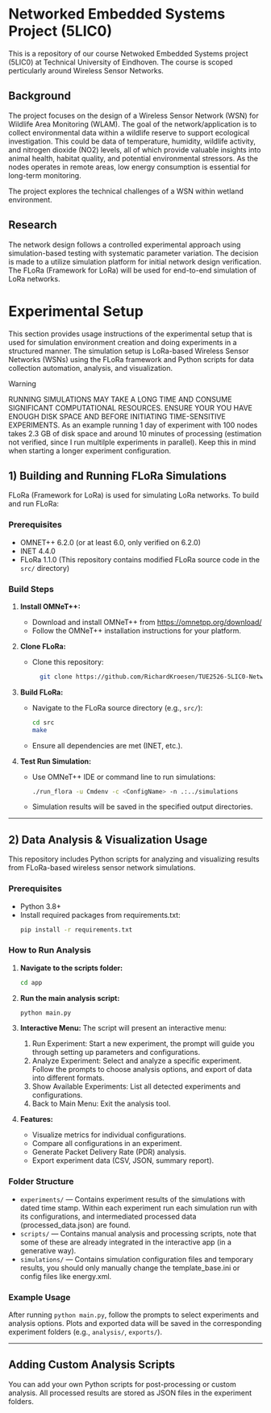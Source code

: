 # Networked Embedded Systems Project (5LIC0)
This is a repository of our course Netwoked Embedded Systems project (5LIC0) at Technical University of Eindhoven. The course is scoped perticularly around Wireless Sensor Networks. 

## Background
The project focuses on the design of a Wireless Sensor Network (WSN) for Wildlife Area Monitoring (WLAM). 
The goal of the network/application is to collect environmental data within a wildlife reserve to support ecological investigation.
This could be data of temperature, humidity, wildlife activity, and nitrogen dioxide (NO2) levels, all of which provide valuable insights into animal health, habitat quality, and potential environmental stressors. As the nodes operates in remote areas, low energy consumption is essential for long-term monitoring.

The project explores the technical challenges of a WSN within wetland environment.

## Research 
The network design follows a controlled experimental approach using simulation-based testing with systematic parameter variation.
The decision is made to a utilize simulation platform for initial network design verification. The FLoRa (Framework for LoRa) will be used for end-to-end simulation of LoRa networks.

# Experimental Setup 

This section provides usage instructions of the experimental setup that is used for simulation environment creation and doing experiments in a structured manner. The simulation setup is LoRa-based Wireless Sensor Networks (WSNs) using the FLoRa framework and Python scripts for data collection automation, analysis, and visualization.

> [!WARNING]
> RUNNING SIMULATIONS MAY TAKE A LONG TIME AND CONSUME SIGNIFICANT COMPUTATIONAL RESOURCES. ENSURE YOUR YOU HAVE ENOUGH DISK SPACE AND BEFORE INITIATING TIME-SENSITIVE EXPERIMENTS. 
> As an example running 1 day of experiment with 100 nodes takes 2.3 GB of disk space and around 10 minutes of processing (estimation not verified, since I run multilple experiments in parallel). Keep this in mind when starting a longer experiment configuration. 

## 1) Building and Running FLoRa Simulations

FLoRa (Framework for LoRa) is used for simulating LoRa networks. To build and run FLoRa:

### Prerequisites

- OMNET++ 6.2.0 (or at least 6.0, only verified on 6.2.0)
- INET 4.4.0
- FLoRa 1.1.0 (This repository contains modified FLoRa source code in the `src/` directory)

### Build Steps

1. **Install OMNeT++:**
	- Download and install OMNeT++ from https://omnetpp.org/download/
	- Follow the OMNeT++ installation instructions for your platform.

2. **Clone FLoRa:**
	- Clone this repository:
      ```bash
        git clone https://github.com/RichardKroesen/TUE2526-5LIC0-NetwEmb.git
        ``` 

3. **Build FLoRa:**
	- Navigate to the FLoRa source directory (e.g., `src/`):
	  ```bash
	  cd src
	  make
	  ```
	- Ensure all dependencies are met (INET, etc.).

4. **Test Run Simulation:**
	- Use OMNeT++ IDE or command line to run simulations:
	  ```bash
	  ./run_flora -u Cmdenv -c <ConfigName> -n .:../simulations
	  ```
	- Simulation results will be saved in the specified output directories.

---
## 2) Data Analysis & Visualization Usage

This repository includes Python scripts for analyzing and visualizing results from FLoRa-based wireless sensor network simulations.

### Prerequisites

- Python 3.8+
- Install required packages from requirements.txt:
  ```bash
  pip install -r requirements.txt
  ```

### How to Run Analysis

1. **Navigate to the scripts folder:**
	```bash
	cd app
	```

2. **Run the main analysis script:**
	```bash
	python main.py
	```

3. **Interactive Menu:**
The script will present an interactive menu:
    1. Run Experiment: Start a new experiment, the prompt will guide you through setting up parameters and configurations.
    2. Analyze Experiment: Select and analyze a specific experiment. Follow the prompts to choose analysis options, and export of data into different formats.
    3. Show Available Experiments: List all detected experiments and configurations.
    4. Back to Main Menu: Exit the analysis tool.

4. **Features:**
	- Visualize metrics for individual configurations.
	- Compare all configurations in an experiment.
	- Generate Packet Delivery Rate (PDR) analysis.
	- Export experiment data (CSV, JSON, summary report).

### Folder Structure

- `experiments/` — Contains experiment results of the simulations with dated time stamp. Within each experiment run each simulation run with its configurations, and intermediated processed data (processed_data.json) are found.
- `scripts/` — Contains manual analysis and processing scripts, note that some of these are already integrated in the interactive app (in a generative way).
- `simulations/` — Contains simulation configuration files and temporary results, you should only manually change the template_base.ini or config files like energy.xml.

### Example Usage

After running `python main.py`, follow the prompts to select experiments and analysis options. Plots and exported data will be saved in the corresponding experiment folders (e.g., `analysis/`, `exports/`).

---
## Adding Custom Analysis Scripts

You can add your own Python scripts for post-processing or custom analysis. All processed results are stored as JSON files in the experiment folders.
